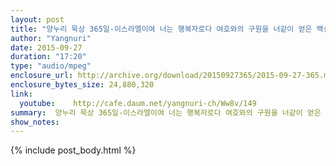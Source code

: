 ```yaml
---
layout: post
title: "양누리 묵상 365일-이스라엘이여 너는 행복자로다 여호와의 구원을 너같이 얻은 백성이 누구뇨 [신명기 33:29]"
author: "Yangnuri"
date: 2015-09-27
duration: "17:20"
type: "audio/mpeg"
enclosure_url: http://archive.org/download/20150927365/2015-09-27-365.mp3
enclosure_bytes_size: 24,880,320        
link:
  youtube:    http://cafe.daum.net/yangnuri-ch/Ww8v/149
summary:  양누리 묵상 365일-이스라엘이여 너는 행복자로다 여호와의 구원을 너같이 얻은 백성이 누구뇨 [신명기 33:29].mp3
show_notes:
---
```

{% include post_body.html %}
